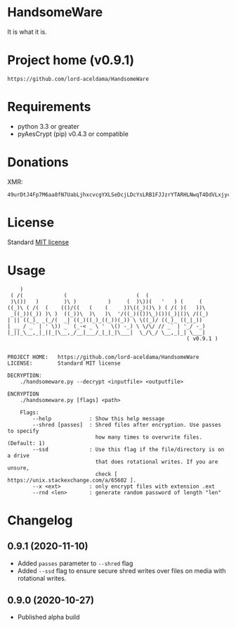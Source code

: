 # HandsomeWare
It is what it is.

# Project home (v0.9.1)
```
https://github.com/lord-aceldama/HandsomeWare
```

# Requirements
- python 3.3 or greater
- pyAesCrypt (pip) v0.4.3 or compatible

# Donations
XMR:
```
49urDtJ4Fp7M6aa8fN7UabLjhxcvcgYXLSeDcjLDcYsLRB1FJJzrYTARHLNwqT4DdVLxjycZ9L9aPj3SCrhhqR2AQAyLrNd
```

# License
Standard [MIT license](/LICENSE)

# Usage
```
    )                                                            
 ( /(             (                      (  (                    
 )\())   )        )\ )          )     (  )\))(   '   ) (     (   
((_)\ ( /(  (    (()/((   (    (     ))\((_)()\ ) ( /( )(   ))\  
 _((_))(_)) )\ )  ((_))\  )\   )\  '/((_)(())\_)())(_)|()\ /((_) 
| || ((_)_ _(_/(  _| ((_)((_)_((_))(_)) \ \((_)/ ((_)_ ((_|_))   
| __ / _` | ' \)) _` (_-< _ \ '  \() -_) \ \/\/ // _` | '_/ -_)  
|_||_\__,_|_||_|\__,_/__|___/_|_|_|\___|  \_/\_/ \__,_|_| \___|  
                                                         ( v0.9.1 )


PROJECT HOME:   https://github.com/lord-aceldama/HandsomeWare
LICENSE:        Standard MIT license

DECRYPTION:
    ./handsomeware.py --decrypt <inputfile> <outputfile>

ENCRYPTION
    ./handsomeware.py [flags] <path>

    Flags:
        --help            : Show this help message
        --shred [passes]  : Shred files after encryption. Use passes to specify
                            how many times to overwrite files. (Default: 1)
        --ssd             : Use this flag if the file/directory is on a drive
                            that does rotational writes. If you are unsure,
                            check [ https://unix.stackexchange.com/a/65602 ].
        --x <ext>         : only encrypt files with extension .ext
        --rnd <len>       : generate random password of length "len"
```

# Changelog
## 0.9.1 (2020-11-10)
- Added `passes` parameter to `--shred` flag
- Added `--ssd` flag to ensure secure shred writes over files on media with rotational writes.

## 0.9.0 (2020-10-27)
- Published alpha build